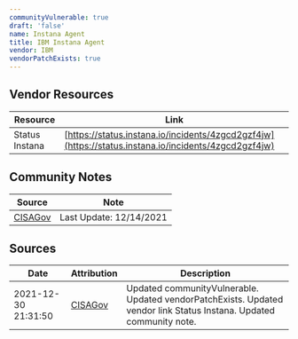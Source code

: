 ```yaml
---
communityVulnerable: true
draft: 'false'
name: Instana Agent
title: IBM Instana Agent
vendor: IBM
vendorPatchExists: true
---
```


## Vendor Resources
| Resource | Link |
| --- | --- |
| Status Instana | [https://status.instana.io/incidents/4zgcd2gzf4jw](https://status.instana.io/incidents/4zgcd2gzf4jw) |


## Community Notes
| Source | Note |
| --- | --- |
| [CISAGov](https://raw.githubusercontent.com/cisagov/log4j-affected-db/develop/README.md) | Last Update: 12/14/2021 |

## Sources
| Date | Attribution | Description |
| --- | --- | --- |
| 2021-12-30 21:31:50 | [CISAGov](https://raw.githubusercontent.com/cisagov/log4j-affected-db/develop/README.md) | Updated communityVulnerable. Updated vendorPatchExists. Updated vendor link Status Instana. Updated community note.  |
